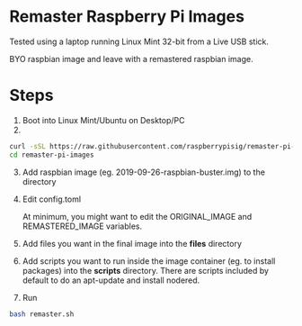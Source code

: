 # Remaster Raspberry Pi Images

Tested using a laptop running Linux Mint 32-bit from a Live USB stick.

BYO raspbian image and leave with a remastered raspbian image.

# Steps

1. Boot into Linux Mint/Ubuntu on Desktop/PC
2.

```sh
curl -sSL https://raw.githubusercontent.com/raspberrypisig/remaster-pi-images/master/get.sh | bash -
cd remaster-pi-images
```
3. Add raspbian image (eg. 2019-09-26-raspbian-buster.img) to the directory
4. Edit config.toml
   
   At minimum, you might want to edit the ORIGINAL_IMAGE and REMASTERED_IMAGE variables.
5. Add files you want in the final image into the **files** directory
6. Add scripts you want to run inside the image container (eg. to install packages) into the **scripts** directory. There are scripts
   included by default to do an apt-update and install nodered.
7. Run
```sh
bash remaster.sh
```
